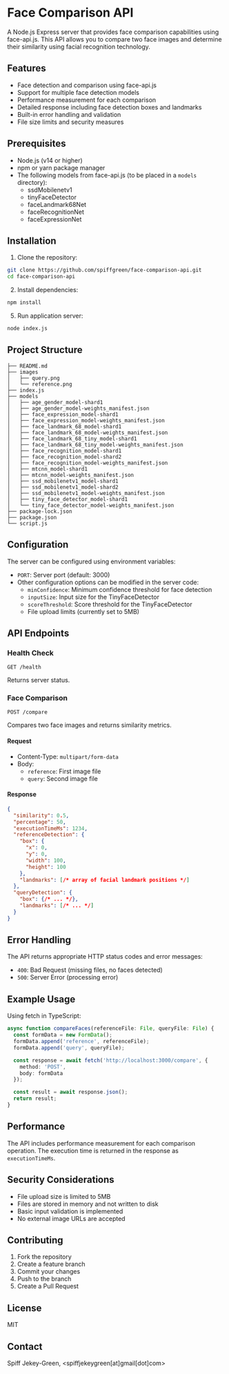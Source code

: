 # Face Comparison API

A Node.js Express server that provides face comparison capabilities using face-api.js. This API allows you to compare two face images and determine their similarity using facial recognition technology.

## Features

- Face detection and comparison using face-api.js
- Support for multiple face detection models
- Performance measurement for each comparison
- Detailed response including face detection boxes and landmarks
- Built-in error handling and validation
- File size limits and security measures

## Prerequisites

- Node.js (v14 or higher)
- npm or yarn package manager
- The following models from face-api.js (to be placed in a `models` directory):
  - ssdMobilenetv1
  - tinyFaceDetector
  - faceLandmark68Net
  - faceRecognitionNet
  - faceExpressionNet

## Installation

1. Clone the repository:
```bash
git clone https://github.com/spiffgreen/face-comparison-api.git
cd face-comparison-api
```

2. Install dependencies:
```bash
npm install
```


5. Run application server:
```bash
node index.js
```

## Project Structure

```
├── README.md
├── images
│   ├── query.png
│   └── reference.png
├── index.js
├── models
│   ├── age_gender_model-shard1
│   ├── age_gender_model-weights_manifest.json
│   ├── face_expression_model-shard1
│   ├── face_expression_model-weights_manifest.json
│   ├── face_landmark_68_model-shard1
│   ├── face_landmark_68_model-weights_manifest.json
│   ├── face_landmark_68_tiny_model-shard1
│   ├── face_landmark_68_tiny_model-weights_manifest.json
│   ├── face_recognition_model-shard1
│   ├── face_recognition_model-shard2
│   ├── face_recognition_model-weights_manifest.json
│   ├── mtcnn_model-shard1
│   ├── mtcnn_model-weights_manifest.json
│   ├── ssd_mobilenetv1_model-shard1
│   ├── ssd_mobilenetv1_model-shard2
│   ├── ssd_mobilenetv1_model-weights_manifest.json
│   ├── tiny_face_detector_model-shard1
│   └── tiny_face_detector_model-weights_manifest.json
├── package-lock.json
├── package.json
└── script.js
```

## Configuration

The server can be configured using environment variables:

- `PORT`: Server port (default: 3000)
- Other configuration options can be modified in the server code:
  - `minConfidence`: Minimum confidence threshold for face detection
  - `inputSize`: Input size for the TinyFaceDetector
  - `scoreThreshold`: Score threshold for the TinyFaceDetector
  - File upload limits (currently set to 5MB)

## API Endpoints

### Health Check
```
GET /health
```
Returns server status.

### Face Comparison
```
POST /compare
```
Compares two face images and returns similarity metrics.

#### Request
- Content-Type: `multipart/form-data`
- Body:
  - `reference`: First image file
  - `query`: Second image file

#### Response
```json
{
  "similarity": 0.5,
  "percentage": 50,
  "executionTimeMs": 1234,
  "referenceDetection": {
    "box": {
      "x": 0,
      "y": 0,
      "width": 100,
      "height": 100
    },
    "landmarks": [/* array of facial landmark positions */]
  },
  "queryDetection": {
    "box": {/* ... */},
    "landmarks": [/* ... */]
  }
}
```

## Error Handling

The API returns appropriate HTTP status codes and error messages:

- `400`: Bad Request (missing files, no faces detected)
- `500`: Server Error (processing error)

## Example Usage

Using fetch in TypeScript:

```typescript
async function compareFaces(referenceFile: File, queryFile: File) {
  const formData = new FormData();
  formData.append('reference', referenceFile);
  formData.append('query', queryFile);

  const response = await fetch('http://localhost:3000/compare', {
    method: 'POST',
    body: formData
  });

  const result = await response.json();
  return result;
}
```

## Performance

The API includes performance measurement for each comparison operation. The execution time is returned in the response as `executionTimeMs`.

## Security Considerations

- File upload size is limited to 5MB
- Files are stored in memory and not written to disk
- Basic input validation is implemented
- No external image URLs are accepted

## Contributing

1. Fork the repository
2. Create a feature branch
3. Commit your changes
4. Push to the branch
5. Create a Pull Request

## License

MIT

## Contact

Spiff Jekey-Green, <spiffjekeygreen[at]gmail[dot]com>